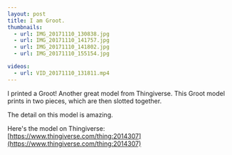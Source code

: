 ```yaml
---
layout: post
title: I am Groot.
thumbnails:
  - url: IMG_20171110_130838.jpg
  - url: IMG_20171110_141757.jpg
  - url: IMG_20171110_141802.jpg
  - url: IMG_20171110_155154.jpg

videos:
  - url: VID_20171110_131811.mp4
---
```


I printed a Groot! Another great model from Thingiverse. This Groot model prints in two pieces, which are then slotted together.

The detail on this model is amazing.

Here's the model on Thingiverse: [https://www.thingiverse.com/thing:2014307](https://www.thingiverse.com/thing:2014307)
